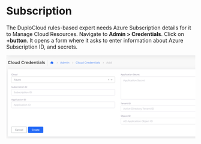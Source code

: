 # Subscription

The DuploCloud rules-based expert needs Azure Subscription details for it to Manage Cloud Resources. Navigate to **Admin > Credentials**. Click on **+button**. It opens a form where it asks to enter information about Azure Subscription ID, and secrets.

![Add Azure Subscription](<../../.gitbook/assets/image (8).png>)

